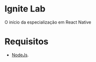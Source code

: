 # Ignite Lab
O início da especialização em React Native

# Requisitos
- [NodeJs](https://nodejs.org/en/).
